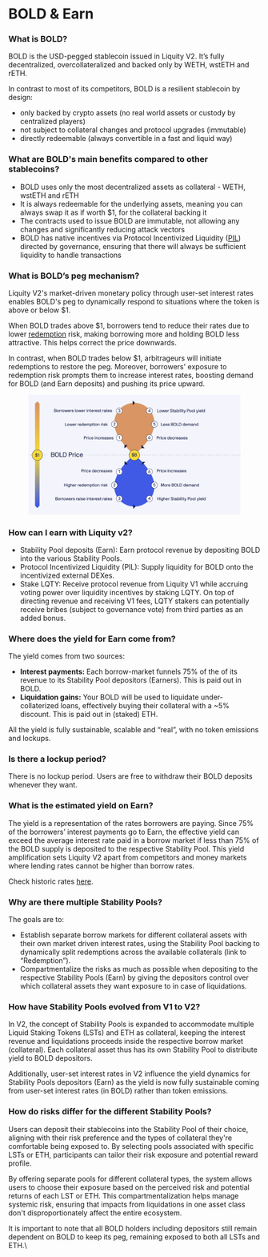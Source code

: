 # BOLD & Earn

### What is BOLD?

BOLD is the USD-pegged stablecoin issued in Liquity V2. It’s fully decentralized, overcollateralized and backed only by WETH, wstETH and rETH.

In contrast to most of its competitors, BOLD is a resilient stablecoin by design:&#x20;

* only backed by crypto assets (no real world assets or custody by centralized players)
* not subject to collateral changes and protocol upgrades (immutable)
* directly redeemable (always convertible in a fast and liquid way)

### What are BOLD's main benefits compared to other stablecoins?

* BOLD uses only the most decentralized assets as collateral - WETH, wstETH and rETH&#x20;
* It is always redeemable for the underlying assets, meaning you can always swap it as if worth $1, for the collateral backing it
* The contracts used to issue BOLD are immutable, not allowing any changes and significantly reducing attack vectors
* BOLD has native incentives via Protocol Incentivized Liquidity ([PIL](lqty-staking.md#docs-internal-guid-8a7939ae-7fff-d87a-a798-f657d5fd8501)) directed by governance, ensuring that there will always be sufficient liquidity to handle transactions

### What is BOLD’s peg mechanism?

Liquity V2's market-driven monetary policy through user-set interest rates enables BOLD's peg to dynamically respond to situations where the token is above or below $1.

When BOLD trades above $1, borrowers tend to reduce their rates due to lower [redemption](redemptions-and-delegation.md#what-are-redemptions) risk, making borrowing more and holding BOLD less attractive. This helps correct the price downwards.

In contrast, when BOLD trades below $1, arbitrageurs will initiate redemptions to restore the peg. Moreover, borrowers' exposure to redemption risk prompts them to increase interest rates, boosting demand for BOLD (and Earn deposits) and pushing its price upward.

<figure><img src="../.gitbook/assets/light - BOLD peg mechanism.png" alt=""><figcaption></figcaption></figure>

### How can I earn with Liquity v2?

* Stability Pool deposits (Earn): Earn protocol revenue by depositing BOLD into the various Stability Pools.
* Protocol Incentivized Liquidity (PIL): Supply liquidity for BOLD onto the incentivized external DEXes.&#x20;
* Stake LQTY: Receive protocol revenue from Liquity V1 while accruing voting power over liquidity incentives by staking LQTY. On top of directing revenue and receiving V1 fees, LQTY stakers can potentially receive bribes (subject to governance vote) from third parties as an added bonus.

### Where does the yield for Earn come from?

The yield comes from two sources:

* **Interest payments:** Each borrow-market funnels 75% of the of its revenue to its Stability Pool depositors (Earners). This is paid out in BOLD.
* &#x20;**Liquidation gains:** Your BOLD will be used to liquidate under-collaterized loans, effectively buying their collateral with a \~5% discount. This is paid out in (staked) ETH.

All the yield is fully sustainable, scalable and “real”, with no token emissions and lockups.

### Is there a lockup period?  <a href="#docs-internal-guid-e33469f8-7fff-3873-3b78-742f370cf298" id="docs-internal-guid-e33469f8-7fff-3873-3b78-742f370cf298"></a>

There is no lockup period. Users are free to withdraw their BOLD deposits whenever they want.&#x20;

### What is the estimated yield on Earn? <a href="#docs-internal-guid-9adfe211-7fff-6cdc-ba63-258b45131fbf" id="docs-internal-guid-9adfe211-7fff-6cdc-ba63-258b45131fbf"></a>

The yield is a representation of the rates borrowers are paying. Since 75% of the borrowers’ interest payments go to Earn, the effective yield can exceed the average interest rate paid in a borrow market if less than 75% of the BOLD supply is deposited to the respective Stability Pool. This yield amplification sets Liquity V2 apart from competitors and money markets where lending rates cannot be higher than borrow rates.

Check historic rates [here](https://dune.com/liquity/liquity-v2#interest-rates).

### Why are there multiple Stability Pools?

The goals are to:

* Establish separate borrow markets for different collateral assets with their own market driven interest rates, using the Stability Pool backing to dynamically split redemptions across the available collaterals (link to “Redemption”).&#x20;
* Compartmentalize  the risks as much as possible when depositing to the respective Stability Pools (Earn) by giving the depositors control over which collateral assets they want exposure to in case of liquidations.

### How have Stability Pools evolved from V1 to V2?

In V2, the concept of Stability Pools is expanded to accommodate multiple Liquid Staking Tokens (LSTs) and ETH as collateral, keeping the interest revenue and liquidations proceeds inside the respective borrow market (collateral). Each collateral asset thus has its own Stability Pool to distribute yield to BOLD depositors.

Additionally, user-set interest rates in V2 influence the yield dynamics for  Stability Pools depositors (Earn) as the yield is now fully sustainable coming from user-set interest rates (in BOLD) rather than token emissions.

### How do risks differ for the different Stability Pools?

Users can deposit their stablecoins into the Stability Pool of their choice, aligning with their risk preference and the types of collateral they're comfortable being exposed to. By selecting pools associated with specific LSTs or ETH, participants can tailor their risk exposure and potential reward profile.

By offering separate pools for different collateral types, the system allows users to choose their exposure based on the perceived risk and potential returns of each LST or ETH. This compartmentalization helps manage systemic risk, ensuring that impacts from liquidations in one asset class don't disproportionately affect the entire ecosystem.

It is important to note that all BOLD holders including depositors still remain dependent on BOLD to keep its peg, remaining exposed to both all LSTs and ETH.\
